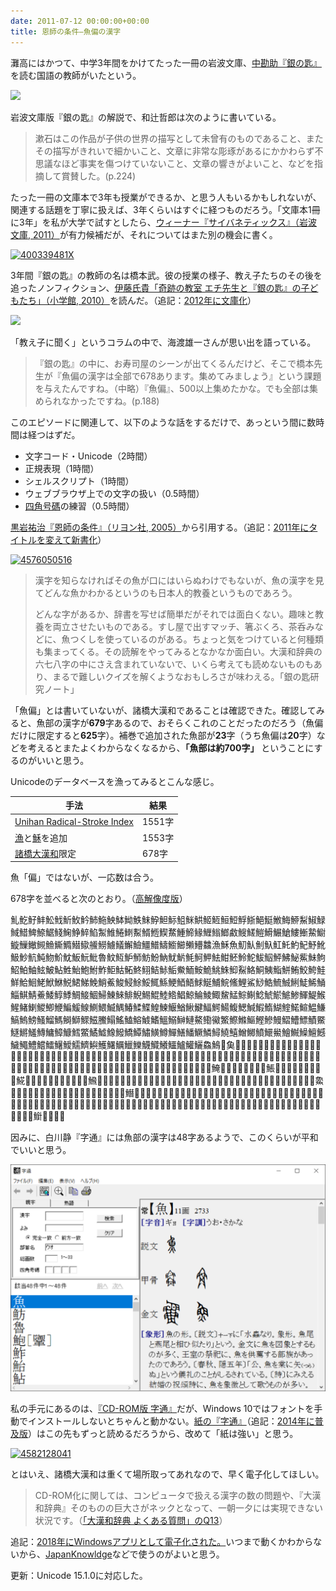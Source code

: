 ```yaml
---
date: 2011-07-12 00:00:00+00:00
title: 恩師の条件—魚偏の漢字
---
```


灘高にはかつて、中学3年間をかけてたった一冊の岩波文庫、[中勘助『銀の匙』](http://www.amazon.co.jp/exec/obidos/ASIN/4003105117)を読む国語の教師がいたという。

[![](http://ec2.images-amazon.com/images/I/5136JR5RNSL._SL160_.jpg)](http://www.amazon.co.jp/exec/obidos/ASIN/4003105117)

岩波文庫版『銀の匙』の解説で、和辻哲郎は次のように書いている。

> 漱石はこの作品が子供の世界の描写として未曾有のものであること、またその描写がきれいで細かいこと、文章に非常な彫琢があるにかかわらず不思議なほど事実を傷つけていないこと、文章の響きがよいこと、などを指摘して賞賛した。(p.224)

たった一冊の文庫本で3年も授業ができるか、と思う人もいるかもしれないが、関連する話題を丁寧に扱えば、3年くらいはすぐに経つものだろう。「文庫本1冊に3年」を私が大学で試すとしたら、[ウィーナー『サイバネティックス』（岩波文庫, 2011）](http://www.amazon.co.jp/exec/obidos/ASIN/400339481X)が有力候補だが、それについてはまた別の機会に書く。

[![400339481X](http://ecx.images-amazon.com/images/I/51DWuN12dfL._SL160_.jpg)](http://www.amazon.co.jp/exec/obidos/ASIN/400339481X)

3年間『銀の匙』の教師の名は橋本武。彼の授業の様子、教え子たちのその後を追ったノンフィクション、[伊藤氏貴「奇跡の教室 エチ先生と『銀の匙』の子どもたち」（小学館, 2010）](http://www.amazon.co.jp/exec/obidos/ASIN/4093881634)を読んだ。（追記：[2012年に文庫化](http://www.amazon.co.jp/gp/product/4094087737/)）

[![](http://ec2.images-amazon.com/images/I/51RsYf-pFJL._SL160_.jpg)](http://www.amazon.co.jp/exec/obidos/ASIN/4093881634)

「教え子に聞く」というコラムの中で、海渡雄一さんが思い出を語っている。

> 『銀の匙』の中に、お寿司屋のシーンが出てくるんだけど、そこで橋本先生が『魚偏の漢字は全部で678あります。集めてみましょう』という課題を与えたんですね。（中略）『魚偏』、500以上集めたかな。でも全部は集められなかったですね。(p.188)

このエピソードに関連して、以下のような話をするだけで、あっという間に数時間は経つはずだ。

- 文字コード・Unicode（2時間）
- 正規表現（1時間）
- シェルスクリプト（1時間）
- ウェブブラウザ上での文字の扱い（0.5時間）
- [四角号碼](http://www.unicode.org/reports/tr38/index.html#kFourCornerCode)の練習（0.5時間）

[黒岩祐治『恩師の条件』（リヨン社, 2005）](http://www.amazon.co.jp/exec/obidos/ASIN/4576050516/)から引用する。（追記：[2011年にタイトルを変えて新書化](http://www.amazon.co.jp/gp/product/4121503945/)）

[![4576050516](http://ec2.images-amazon.com/images/I/41E88D2B5FL._SL160_.jpg)](http://www.amazon.co.jp/exec/obidos/ASIN/4576050516/)

> 漢字を知らなければその魚が口にはいらぬわけでもないが、魚の漢字を見てどんな魚かわかるというのも日本人的教養というものであろう。
> 
> どんな字があるか、辞書を写せば簡単だがそれでは面白くない。趣味と教養を両立させたいものである。すし屋で出すマッチ、箸ぶくろ、茶呑みなどに、魚つくしを使っているのがある。ちょっと気をつけていると何種類も集まってくる。その読解をやってみるとなかなか面白い。大漢和辞典の六七八字の中にさえ含まれていないで、いくら考えても読めないものもあり、まるで難しいクイズを解くようなおもしろさが味わえる。「銀の匙研究ノート」

「魚偏」とは書いていないが、諸橋大漢和であることは確認できた。確認してみると、魚部の漢字が**679**字あるので、おそらくこれのことだったのだろう（魚偏だけに限定すると**625**字）。補巻で追加された魚部が**23**字（うち魚偏は**20**字）などを考えるとまたよくわからなくなるから、**「魚部は約700字」** ということにするのがいいと思う。

Unicodeのデータベースを漁ってみるとこんな感じ。

手法|結果
---|---
[Unihan Radical-Stroke Index](https://www.unicode.org/cgi-bin/UnihanRSIndex.pl?minstrokes=0&maxstrokes=100&submit=Submit&radical=195)|1551字
[漁](https://www.unicode.org/cgi-bin/GetUnihanData.pl?codepoint=6f01)と[穌](https://www.unicode.org/cgi-bin/GetUnihanData.pl?codepoint=7a4c)を追加|1553字
[諸橋大漢和](https://www.unicode.org/reports/tr38/index.html#kMorohashi)限定|678字

魚「偏」ではないが、一応数は合う。

678字を並べると次のとおり。（[高解像度版](https://gist.github.com/taroyabuki/5ea4b002f14c5a77da4569fdbd4b1cc6)）

&#x4C32;&#x4C34;&#x4C35;&#x4C37;&#x4C38;&#x4C39;&#x4C3A;&#x4C3B;&#x4C3C;&#x4C3D;&#x4C3F;&#x4C40;&#x4C41;&#x4C42;&#x4C43;&#x4C45;&#x4C46;&#x4C47;&#x4C48;&#x4C49;&#x4C4A;&#x4C4B;&#x4C4C;&#x4C4D;&#x4C4E;&#x4C4F;&#x4C50;&#x4C51;&#x4C52;&#x4C53;&#x4C54;&#x4C55;&#x4C56;&#x4C58;&#x4C59;&#x4C5A;&#x4C5B;&#x4C5C;&#x4C5D;&#x4C5E;&#x4C5F;&#x4C60;&#x4C61;&#x4C62;&#x4C63;&#x4C64;&#x4C65;&#x4C66;&#x4C67;&#x4C68;&#x4C6B;&#x4C6C;&#x4C6D;&#x4C6E;&#x4C6F;&#x4C70;&#x4C71;&#x4C72;&#x4C73;&#x4C75;&#x4C76;&#x4C77;&#x4C78;&#x4C79;&#x4C7A;&#x4C7B;&#x4C7C;&#x4C7D;&#x4C7E;&#x4C7F;&#x4C80;&#x4C81;&#x4C82;&#x4C83;&#x4C84;&#x4C85;&#x4C86;&#x4C89;&#x4C8A;&#x4C8B;&#x4C8C;&#x4C8D;&#x4C8F;&#x4C90;&#x4C91;&#x4C92;&#x4C93;&#x4C94;&#x4C95;&#x4C96;&#x4C97;&#x4C99;&#x4C9A;&#x4C9B;&#x4C9C;&#x6F01;&#x7A4C;&#x9B5A;&#x9B5B;&#x9B5C;&#x9B5D;&#x9B5E;&#x9B5F;&#x9B60;&#x9B61;&#x9B62;&#x9B63;&#x9B64;&#x9B65;&#x9B66;&#x9B67;&#x9B68;&#x9B69;&#x9B6A;&#x9B6B;&#x9B6C;&#x9B6D;&#x9B6E;&#x9B6F;&#x9B70;&#x9B71;&#x9B72;&#x9B73;&#x9B74;&#x9B75;&#x9B76;&#x9B77;&#x9B78;&#x9B79;&#x9B7A;&#x9B7B;&#x9B7C;&#x9B7D;&#x9B7E;&#x9B7F;&#x9B80;&#x9B81;&#x9B82;&#x9B83;&#x9B84;&#x9B85;&#x9B86;&#x9B87;&#x9B88;&#x9B89;&#x9B8A;&#x9B8B;&#x9B8C;&#x9B8D;&#x9B8E;&#x9B8F;&#x9B90;&#x9B91;&#x9B92;&#x9B93;&#x9B94;&#x9B95;&#x9B96;&#x9B97;&#x9B99;&#x9B9A;&#x9B9B;&#x9B9C;&#x9B9D;&#x9B9E;&#x9B9F;&#x9BA0;&#x9BA1;&#x9BA2;&#x9BA3;&#x9BA4;&#x9BA5;&#x9BA6;&#x9BA7;&#x9BA8;&#x9BA9;&#x9BAA;&#x9BAB;&#x9BAC;&#x9BAD;&#x9BAE;&#x9BAF;&#x9BB0;&#x9BB1;&#x9BB2;&#x9BB4;&#x9BB5;&#x9BB6;&#x9BB7;&#x9BB8;&#x9BB9;&#x9BBA;&#x9BBB;&#x9BBC;&#x9BBD;&#x9BBE;&#x9BBF;&#x9BC0;&#x9BC1;&#x9BC2;&#x9BC3;&#x9BC4;&#x9BC5;&#x9BC6;&#x9BC7;&#x9BC8;&#x9BC9;&#x9BCA;&#x9BCB;&#x9BCC;&#x9BCD;&#x9BCE;&#x9BCF;&#x9BD0;&#x9BD1;&#x9BD2;&#x9BD4;&#x9BD5;&#x9BD6;&#x9BD7;&#x9BD8;&#x9BD9;&#x9BDA;&#x9BDB;&#x9BDC;&#x9BDD;&#x9BDE;&#x9BDF;&#x9BE0;&#x9BE1;&#x9BE2;&#x9BE3;&#x9BE4;&#x9BE5;&#x9BE6;&#x9BE7;&#x9BE8;&#x9BE9;&#x9BEA;&#x9BEB;&#x9BEC;&#x9BED;&#x9BEE;&#x9BEF;&#x9BF0;&#x9BF1;&#x9BF2;&#x9BF3;&#x9BF5;&#x9BF6;&#x9BF7;&#x9BF8;&#x9BF9;&#x9BFA;&#x9BFB;&#x9BFC;&#x9BFD;&#x9BFE;&#x9BFF;&#x9C00;&#x9C01;&#x9C02;&#x9C03;&#x9C04;&#x9C05;&#x9C06;&#x9C07;&#x9C08;&#x9C09;&#x9C0A;&#x9C0B;&#x9C0C;&#x9C0D;&#x9C0E;&#x9C0F;&#x9C10;&#x9C11;&#x9C12;&#x9C13;&#x9C14;&#x9C15;&#x9C16;&#x9C17;&#x9C18;&#x9C19;&#x9C1A;&#x9C1B;&#x9C1C;&#x9C1D;&#x9C1E;&#x9C1F;&#x9C20;&#x9C21;&#x9C22;&#x9C23;&#x9C24;&#x9C25;&#x9C26;&#x9C27;&#x9C28;&#x9C29;&#x9C2A;&#x9C2B;&#x9C2C;&#x9C2D;&#x9C2E;&#x9C2F;&#x9C30;&#x9C31;&#x9C32;&#x9C33;&#x9C34;&#x9C35;&#x9C36;&#x9C37;&#x9C38;&#x9C39;&#x9C3A;&#x9C3B;&#x9C3C;&#x9C3D;&#x9C3E;&#x9C3F;&#x9C40;&#x9C41;&#x9C42;&#x9C43;&#x9C44;&#x9C45;&#x9C46;&#x9C47;&#x9C48;&#x9C49;&#x9C4A;&#x9C4B;&#x9C4C;&#x9C4D;&#x9C4E;&#x9C4F;&#x9C50;&#x9C51;&#x9C52;&#x9C53;&#x9C54;&#x9C55;&#x9C56;&#x9C57;&#x9C58;&#x9C59;&#x9C5A;&#x9C5B;&#x9C5C;&#x9C5D;&#x9C5E;&#x9C5F;&#x9C60;&#x9C61;&#x9C62;&#x9C63;&#x9C64;&#x9C65;&#x9C66;&#x9C67;&#x9C68;&#x9C69;&#x9C6A;&#x9C6B;&#x9C6C;&#x9C6D;&#x9C6E;&#x9C6F;&#x9C70;&#x9C71;&#x9C72;&#x9C73;&#x9C74;&#x9C75;&#x9C76;&#x9C77;&#x9C78;&#x9C79;&#x9C7A;&#x9C7B;&#x9DE0;&#x242F3;&#x29D4B;&#x29D4C;&#x29D4D;&#x29D4E;&#x29D4F;&#x29D50;&#x29D51;&#x29D54;&#x29D55;&#x29D56;&#x29D57;&#x29D5B;&#x29D60;&#x29D61;&#x29D62;&#x29D63;&#x29D64;&#x29D65;&#x29D66;&#x29D67;&#x29D68;&#x29D69;&#x29D6A;&#x29D6B;&#x29D6C;&#x29D6D;&#x29D6E;&#x29D6F;&#x29D70;&#x29D71;&#x29D76;&#x29D77;&#x29D79;&#x29D80;&#x29D81;&#x29D82;&#x29D83;&#x29D84;&#x29D85;&#x29D86;&#x29D87;&#x29D88;&#x29D89;&#x29D8A;&#x29D8B;&#x29D8E;&#x29D91;&#x29D96;&#x29D97;&#x29D9A;&#x29D9E;&#x29DA0;&#x29DA1;&#x29DA2;&#x29DA3;&#x29DA4;&#x29DA5;&#x29DA6;&#x29DA7;&#x29DA8;&#x29DA9;&#x29DAA;&#x29DAC;&#x29DAD;&#x29DAE;&#x29DAF;&#x29DB0;&#x29DB1;&#x29DBD;&#x29DBF;&#x29DC2;&#x29DC3;&#x29DCB;&#x29DCC;&#x29DCD;&#x29DCE;&#x29DCF;&#x29DD0;&#x29DD1;&#x29DD2;&#x29DD3;&#x29DD4;&#x29DD5;&#x29DD6;&#x29DD7;&#x29DD8;&#x29DD9;&#x29DDA;&#x29DE7;&#x29DEC;&#x29DF4;&#x29DF5;&#x29DF7;&#x29DF8;&#x29DF9;&#x29DFA;&#x29DFB;&#x29DFC;&#x29DFE;&#x29DFF;&#x29E00;&#x29E01;&#x29E02;&#x29E04;&#x29E05;&#x29E06;&#x29E07;&#x29E09;&#x29E0A;&#x29E0B;&#x29E0C;&#x29E0D;&#x29E0E;&#x29E10;&#x29E15;&#x29E16;&#x29E1F;&#x29E20;&#x29E25;&#x29E27;&#x29E28;&#x29E39;&#x29E3B;&#x29E3C;&#x29E3D;&#x29E3E;&#x29E3F;&#x29E40;&#x29E41;&#x29E42;&#x29E43;&#x29E44;&#x29E45;&#x29E46;&#x29E47;&#x29E48;&#x29E49;&#x29E4A;&#x29E4B;&#x29E4D;&#x29E4E;&#x29E4F;&#x29E50;&#x29E51;&#x29E52;&#x29E62;&#x29E65;&#x29E71;&#x29E72;&#x29E73;&#x29E74;&#x29E76;&#x29E77;&#x29E78;&#x29E7A;&#x29E7B;&#x29E7C;&#x29E7D;&#x29E7E;&#x29E7F;&#x29E80;&#x29E81;&#x29E82;&#x29E83;&#x29E84;&#x29E85;&#x29E86;&#x29E99;&#x29E9A;&#x29E9B;&#x29E9C;&#x29EAB;&#x29EAD;&#x29EAE;&#x29EAF;&#x29EB0;&#x29EB1;&#x29EB2;&#x29EB3;&#x29EB4;&#x29EB5;&#x29EB6;&#x29EB7;&#x29EB8;&#x29EB9;&#x29EBA;&#x29EBB;&#x29EBC;&#x29EBD;&#x29EC9;&#x29ECB;&#x29ECD;&#x29ED6;&#x29ED8;&#x29ED9;&#x29EDA;&#x29EDB;&#x29EDC;&#x29EDD;&#x29EDE;&#x29EDF;&#x29EE0;&#x29EE1;&#x29EE2;&#x29EE3;&#x29EE4;&#x29EE5;&#x29EE7;&#x29EE8;&#x29EF2;&#x29EF4;&#x29EF5;&#x29EF6;&#x29F02;&#x29F03;&#x29F04;&#x29F05;&#x29F06;&#x29F07;&#x29F08;&#x29F09;&#x29F0A;&#x29F0B;&#x29F0C;&#x29F0D;&#x29F0E;&#x29F0F;&#x29F10;&#x29F12;&#x29F18;&#x29F1C;&#x29F1D;&#x29F1E;&#x29F1F;&#x29F20;&#x29F21;&#x29F25;&#x29F26;&#x29F27;&#x29F28;&#x29F29;&#x29F2A;&#x29F2B;&#x29F2C;&#x29F2D;&#x29F2E;&#x29F34;&#x29F3B;&#x29F3C;&#x29F3D;&#x29F3F;&#x29F40;&#x29F41;&#x29F4C;&#x29F4D;&#x29F4E;&#x29F4F;&#x29F50;&#x29F53;&#x29F55;&#x29F58;&#x29F5A;&#x29F5B;&#x29F5C;&#x29F5D;&#x29F5E;&#x29F5F;&#x29F61;&#x29F63;&#x29F67;&#x29F68;&#x29F69;&#x29F6A;&#x29F6B;&#x29F6C;&#x29F70;&#x29F71;&#x29F73;&#x29F75;&#x29F76;&#x29F77;&#x2B652;&#x2B65A;&#x2B65E;&#x2B669;&#x2B672;&#x2B676;&#x2B684;&#x2B80D;&#x2CD4C;&#x2CD5D;&#x2CD6A;&#x2CD6B;

因みに、白川静『字通』には魚部の漢字は48字あるようで、このくらいが平和でいいと思う。

![CD-ROM版 字通の「ウオ」](/images/2011-07-12-fish-jistuu.png)

私の手元にあるのは、[『CD-ROM版 字通』](http://www.amazon.co.jp/exec/obidos/ASIN/B0000C85L9/)だが、Windows 10ではフォントを手動でインストールしないとちゃんと動かない。[紙の『字通』](http://www.amazon.co.jp/exec/obidos/ASIN/4582128041/)（追記：[2014年に普及版](http://www.amazon.co.jp/exec/obidos/ASIN/4582128157/)）はこの先もずっと読めるだろうから、改めて「紙は強い」と思う。

[![4582128041](http://ec2.images-amazon.com/images/I/51KJMD1D6ZL._SL160_.jpg)](http://www.amazon.co.jp/exec/obidos/ASIN/4582128041/)

とはいえ、諸橋大漢和は重くて場所取ってあれなので、早く電子化してほしい。

> CD-ROM化に関しては、コンピュータで扱える漢字の数の問題や、『大漢和辞典』そのものの巨大さがネックとなって、一朝一夕には実現できない状況です。（[「大漢和辞典 よくある質問」のQ13](https://web.archive.org/web/20150710152718/http://www.taishukan.co.jp:80/kanji/daikanwa_faq.html)）

追記：[2018年にWindowsアプリとして電子化された。](http://www.amazon.co.jp/exec/obidos/ASIN/4469790834/)いつまで動くかわからないから、[JapanKnowldge](https://japanknowledge.com/contents/daikanwa/)などで使うのがよいと思う。

更新：Unicode 15.1.0に対応した。
